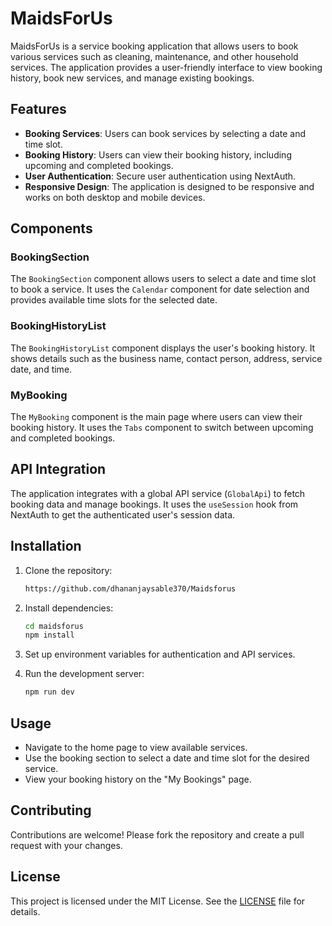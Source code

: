 # MaidsForUs

MaidsForUs is a service booking application that allows users to book various services such as cleaning, maintenance, and other household services. The application provides a user-friendly interface to view booking history, book new services, and manage existing bookings.

## Features

- **Booking Services**: Users can book services by selecting a date and time slot.
- **Booking History**: Users can view their booking history, including upcoming and completed bookings.
- **User Authentication**: Secure user authentication using NextAuth.
- **Responsive Design**: The application is designed to be responsive and works on both desktop and mobile devices.

## Components

### BookingSection

The `BookingSection` component allows users to select a date and time slot to book a service. It uses the `Calendar` component for date selection and provides available time slots for the selected date.

### BookingHistoryList

The `BookingHistoryList` component displays the user's booking history. It shows details such as the business name, contact person, address, service date, and time.

### MyBooking

The `MyBooking` component is the main page where users can view their booking history. It uses the `Tabs` component to switch between upcoming and completed bookings.

## API Integration

The application integrates with a global API service (`GlobalApi`) to fetch booking data and manage bookings. It uses the `useSession` hook from NextAuth to get the authenticated user's session data.

## Installation

1. Clone the repository:
   ```bash
   https://github.com/dhananjaysable370/Maidsforus
   ```
2. Install dependencies:
   ```bash
   cd maidsforus
   npm install
   ```
3. Set up environment variables for authentication and API services.

4. Run the development server:
   ```bash
   npm run dev
   ```

## Usage

- Navigate to the home page to view available services.
- Use the booking section to select a date and time slot for the desired service.
- View your booking history on the "My Bookings" page.

## Contributing

Contributions are welcome! Please fork the repository and create a pull request with your changes.

## License

This project is licensed under the MIT License. See the [LICENSE](LICENSE) file for details.
